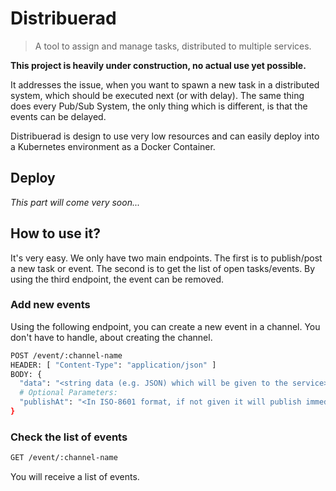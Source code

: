 # Distribuerad

> A tool to assign and manage tasks, distributed to multiple services.

**This project is heavily under construction, no actual use yet possible.**

It addresses the issue, when you want to spawn a new task in a distributed system, which should be
executed next (or with delay). The same thing does every Pub/Sub System, the only thing which is different,
is that the events can be delayed.

Distribuerad is design to use very low resources and can easily deploy into a Kubernetes environment 
as a Docker Container.

## Deploy

*This part will come very soon...*

## How to use it?

It's very easy. We only have two main endpoints. The first is to publish/post a new task or event. The second
is to get the list of open tasks/events. By using the third endpoint, the event can be removed.

### Add new events

Using the following endpoint, you can create a new event in a channel. You don't have to handle, about
creating the channel.

```bash
POST /event/:channel-name
HEADER: [ "Content-Type": "application/json" ]
BODY: {
  "data": "<string data (e.g. JSON) which will be given to the service>",
  # Optional Parameters:
  "publishAt": "<In ISO-8601 format, if not given it will publish immediately>"
}
```

### Check the list of events

```bash
GET /event/:channel-name
```

You will receive a list of events.
